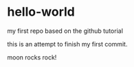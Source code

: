# hello-world
my first repo based on the github tutorial

this is an attempt to finish my first commit. 

moon rocks rock!
